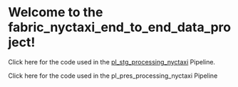 # Welcome to the fabric_nyctaxi_end_to_end_data_project!
Click here for the code used in the [pl_stg_processing_nyctaxi](https://github.com/pratikshaprajapati/Data-Engineer-Projects/blob/main/Fabric-NYC-Taxi-Project/pipelines/pl_stg_processing_nyctaxi) Pipeline.

Click here for the code used in the pl_pres_processing_nyctaxi Pipeline
